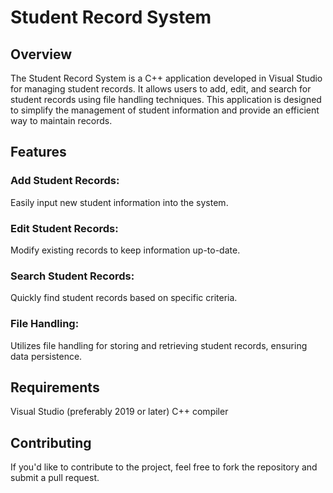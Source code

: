 # Student Record System

## Overview
The Student Record System is a C++ application developed in Visual Studio for managing student records. It allows users to add, edit, and search for student records using file handling techniques. This application is designed to simplify the management of student information and provide an efficient way to maintain records.

## Features
### Add Student Records: 
Easily input new student information into the system.
### Edit Student Records: 
Modify existing records to keep information up-to-date.
### Search Student Records: 
Quickly find student records based on specific criteria.
### File Handling: 
Utilizes file handling for storing and retrieving student records, ensuring data persistence.
## Requirements
Visual Studio (preferably 2019 or later)
C++ compiler

## Contributing
If you'd like to contribute to the project, feel free to fork the repository and submit a pull request.


